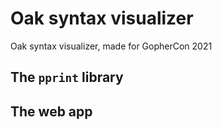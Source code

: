 # Oak syntax visualizer

Oak syntax visualizer, made for GopherCon 2021

## The `pprint` library

## The web app

